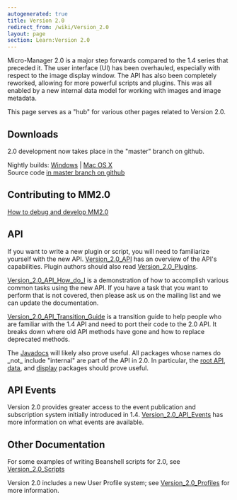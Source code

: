 ```yaml
---
autogenerated: true
title: Version 2.0
redirect_from: /wiki/Version_2.0
layout: page
section: Learn:Version 2.0
---
```


Micro-Manager 2.0 is a major step forwards compared to the 1.4 series
that preceded it. The user interface (UI) has been overhauled,
especially with respect to the image display window. The API has also
been completely reworked, allowing for more powerful scripts and
plugins. This was all enabled by a new internal data model for working
with images and image metadata.

This page serves as a "hub" for various other pages related to Version
2.0.

## Downloads

2.0 development now takes place in the "master" branch on github.

Nightly builds:
[Windows](http://valelab.ucsf.edu/~MM/nightlyBuilds/2.0.0-gamma/Windows/)
\| [Mac OS
X](http://valelab.ucsf.edu/~MM/nightlyBuilds/2.0.0-gamma/Mac/)  
Source code [in master branch on
github](http://github.com/micro-manager/micro-manager/tree/master)

## Contributing to MM2.0

[How to debug and develop
MM2.0](How_to_debug_and_develop_MM2.0 "wikilink")

## API

If you want to write a new plugin or script, you will need to
familiarize yourself with the new API.
[Version\_2.0\_API](Version_2.0_API "wikilink") has an overview of the
API's capabilities. Plugin authors should also read
[Version\_2.0\_Plugins](Version_2.0_Plugins "wikilink").

[Version\_2.0\_API\_How\_do\_I](Version_2.0_API_How_do_I "wikilink") is
a demonstration of how to accomplish various common tasks using the new
API. If you have a task that you want to perform that is not covered,
then please ask us on the mailing list and we can update the
documentation.

[Version\_2.0\_API\_Transition\_Guide](Version_2.0_API_Transition_Guide "wikilink")
is a transition guide to help people who are familiar with the 1.4 API
and need to port their code to the 2.0 API. It breaks down where old API
methods have gone and how to replace deprecated methods.

The [Javadocs](http://valelab.ucsf.edu/~MM/doc-2.0.0-beta2/mmstudio/)
will likely also prove useful. All packages whose names do \_not\_
include "internal" are part of the API in 2.0. In particular, the [root
API](http://valelab.ucsf.edu/~MM/doc-2.0.0-beta2/mmstudio/),
[data](http://valelab.ucsf.edu/~MM/doc-2.0.0-beta2/mmstudio/org/micromanager/data/package-summary.html),
and [display](http://valelab.ucsf.edu/~MM/doc-2.0.0-beta2/mmstudio/)
packages should prove useful.

## API Events

Version 2.0 provides greater access to the event publication and
subscription system initially introduced in 1.4.
[Version\_2.0\_API\_Events](Version_2.0_API_Events "wikilink") has more
information on what events are available.

## Other Documentation

For some examples of writing Beanshell scripts for 2.0, see
[Version\_2.0\_Scripts](Version_2.0_Scripts "wikilink")

Version 2.0 includes a new User Profile system; see
[Version\_2.0\_Profiles](Version_2.0_Profiles "wikilink") for more
information.
